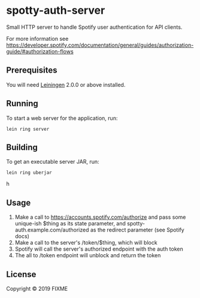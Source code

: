# spotty-auth-server

Small HTTP server to handle Spotify user authentication for API clients.

For more information see https://developer.spotify.com/documentation/general/guides/authorization-guide/#authorization-flows

## Prerequisites

You will need [Leiningen][] 2.0.0 or above installed.

[leiningen]: https://github.com/technomancy/leiningen

## Running

To start a web server for the application, run:

    lein ring server
	
## Building

To get an executable server JAR, run:

	lein ring uberjar
h
## Usage

1. Make a call to https://accounts.spotify.com/authorize and pass some
   unique-ish $thing as its state parameter, and
   spotty-auth.example.com/authorized as the redirect parameter (see Spotify docs)
2. Make a call to the server's /token/$thing, which will block
3. Spotify will call the server's authorized endpoint with the auth token
4. The all to /token endpoint will unblock and return the token

## License

Copyright © 2019 FIXME

